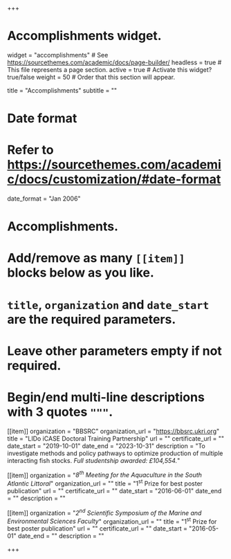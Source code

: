 +++
# Accomplishments widget.
widget = "accomplishments"  # See https://sourcethemes.com/academic/docs/page-builder/
headless = true  # This file represents a page section.
active = true  # Activate this widget? true/false
weight = 50  # Order that this section will appear.

title = "Accomplish&shy;ments"
subtitle = ""

# Date format
#   Refer to https://sourcethemes.com/academic/docs/customization/#date-format
date_format = "Jan 2006"

# Accomplishments.
#   Add/remove as many `[[item]]` blocks below as you like.
#   `title`, `organization` and `date_start` are the required parameters.
#   Leave other parameters empty if not required.
#   Begin/end multi-line descriptions with 3 quotes `"""`.

[[item]]
  organization = "BBSRC"
  organization_url = "https://bbsrc.ukri.org"
  title = "LIDo iCASE Doctoral Training Partnership"
  url = ""
  certificate_url = ""
  date_start = "2019-10-01"
  date_end = "2023-10-31"
  description = "To investigate methods and policy pathways to optimize production of multiple interacting fish stocks. *Full studentship awarded: £104,554.*"

[[item]]
  organization = "*8<sup>th</sup> Meeting for the Aquaculture in the South Atlantic Littoral*"
  organization_url = ""
  title = "1<sup>st</sup> Prize for best poster publication"
  url = ""
  certificate_url = ""
  date_start = "2016-06-01"
  date_end = ""
  description = ""
  
[[item]]
  organization = "*2<sup>nd</sup> Scientific Symposium of the Marine and Environmental Sciences Faculty*"
  organization_url = ""
  title = "1<sup>st</sup> Prize for best poster publication"
  url = ""
  certificate_url = ""
  date_start = "2016-05-01"
  date_end = ""
  description = ""
  
+++
